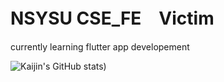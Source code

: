 

# NSYSU CSE_FE　Victim

currently learning flutter app developement 


![Kaijin's GitHub stats](https://github-readme-stats.vercel.app/api?username=TWCkaijin&show_icons=true&theme=tokyonight&bg_color=22333B&title_color=&text_color=C6AC8F))
